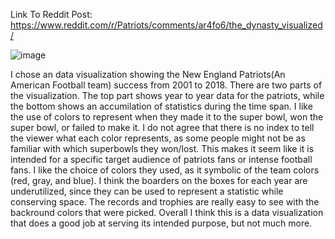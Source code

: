 Link To Reddit Post: https://www.reddit.com/r/Patriots/comments/ar4fo6/the_dynasty_visualized/

![image](https://user-images.githubusercontent.com/73619173/150730743-62ee0671-ac15-44b4-ae35-1bd05508f56c.png)

I chose an data visualization showing the New England Patriots(An American Football team) success from 2001 to 2018. 
There are two parts of the visualization. 
The top part shows year to year data for the patriots, while the bottom shows an accumilation of statistics during the time span.
I like the use of colors to represent when they made it to the super bowl, won the super bowl, or failed to make it.
I do not agree that there is no index to tell the viewer what each color represents, as some people might not be as familiar with which superbowls they won/lost.
This makes it seem like it is intended for a specific target audience of patriots fans or intense football fans.
I like the choice of colors they used, as it symbolic of the team colors (red, gray, and blue).
I think the boarders on the boxes for each year are underutilized, since they can be used to represent a statistic while conserving space.
The records and trophies are really easy to see with the backround colors that were picked.
Overall I think this is a data visualization that does a good job at serving its intended purpose, but not much more.

